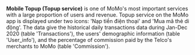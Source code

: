 **Mobile Topup (Topup service)** is one of MoMo's most important services with a large proportion of users and revenue. Topup service on the MoMo app is displayed under two icons: 'Nạp tiền điện thoại' and 'Mua mã thẻ di động'. The data give the historical daily transactions data during Jan-Dec 2020 (table 'Transactions'), the users' demographic information (table 'User_info'), and the percentage of commission paid by the Telco's merchants to MoMo (table 'Commission'). 
